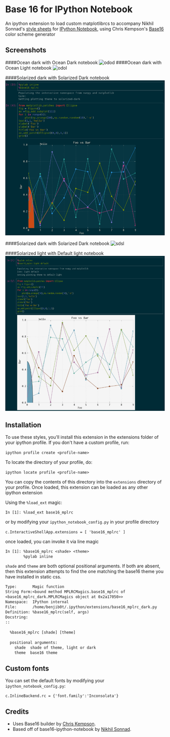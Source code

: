 # Base 16 for IPython Notebook

An ipython extension to load custom matplotlibrcs to accompany Nikhil Sonnad's [style sheets][0] for [IPython Notebook][1], using Chris Kempson's [Base16][2] color scheme generator 

## Screenshots

####Ocean dark with Ocean Dark notebook
![odod](odod.png)
####Ocean dark with Ocean Light notebook
![odol](odol.png)


####Solarized dark with Solarized Dark notebook
![sdsd](sdsd.png)

####Solarized dark with Solarized Dark notebook
![sdsl](sdsl.png)

####Solarized light with Default light notebook
![sddl](sddl.png)


## Installation

To use these styles, you'll install this extension in the extensions folder of your ipython
profile. If you don't have a custom profile, run:

`ipython profile create <profile-name>`

To locate the directory of your profile, do:

`ipython locate profile <profile-name>`

You can copy the contents of this directory into the `extensions` directory of your profile. Once loaded, this extension can be loaded as any other ipython extension

Using the `%load_ext` magic:

```
In [1]: %load_ext base16_mplrc
```

or by modifying your `ipython_notebook_config.py` in your profile directory

``c.InteractiveShellApp.extensions = [
    'base16_mplrc'
     ]``

once loaded, you can invoke it via line magic

```
In [1]: %base16_mplrc <shade> <theme>
        %pylab inline
```

`shade` and `theme` are both optional positional arguments. If both are absent, then this extension
attempts to find the one matching the base16 theme you have installed in static css.

```
Type:       Magic function
String Form:<bound method MPLRCMagics.base16_mplrc of <base16_mplrc_dark.MPLRCMagics object at 0x2a17050>>
Namespace:  IPython internal
File:       /home/benjib0t/.ipython/extensions/base16_mplrc_dark.py
Definition: %base16_mplrc(self, args)
Docstring:
::

  %base16_mplrc [shade] [theme]

  positional arguments:
    shade  shade of theme, light or dark
    theme  base16 theme
```

## Custom fonts
You can set the default fonts by modifying your `ipython_notebook_config.py`:

```
c.InlineBackend.rc = {'font.family':'Inconsolata'}
```
## Credits

* Uses Base16 builder by [Chris Kempson][3]. 
* Based off of base16-ipython-notebook by [Nikhil Sonnad][0]. 

[0]: https://github.com/nsonnad/base16-ipython-notebook
[1]: http://ipython.org/notebook.html
[2]: https://github.com/chriskempson/base16
[3]: https://github.com/chriskempson
[4]: https://github.com/idleberg/base16-codemirror
[5]: https://github.com/idleberg

